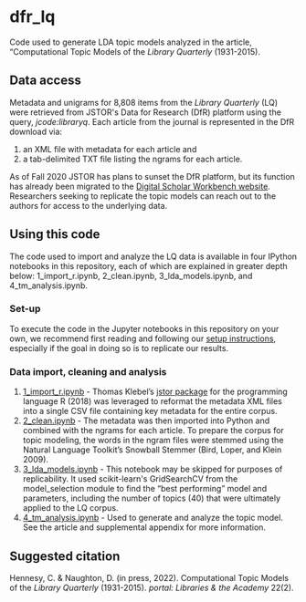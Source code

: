 # dfr_lq

Code used to generate LDA topic models analyzed in the article, “Computational Topic Models of the *Library Quarterly* (1931-2015). 

## Data access
Metadata and unigrams for 8,808 items from the *Library Quarterly* (LQ) were retrieved from JSTOR's Data for Research (DfR) platform using the query, *jcode:libraryq*. Each article from the journal is represented in the DfR download via:
1. an XML file with metadata for each article and 
2. a tab-delimited TXT file listing the ngrams for each article.

As of Fall 2020 JSTOR has plans to sunset the DfR platform, but its function has already been migrated to the [Digital Scholar Workbench website](https://tdm-pilot.org/). Researchers seeking to replicate the topic models can reach out to the authors for access to the underlying data.

## Using this code

The code used to import and analyze the LQ data is available in four IPython notebooks in this repository, each of which are explained in greater depth below: 1_import_r.ipynb, 2_clean.ipynb, 3_lda_models.ipynb, and 4_tm_analysis.ipynb.

### Set-up
To execute the code in the Jupyter notebooks in this repository on your own, we recommend first 
reading and following our [setup instructions](setup.md), especially if the goal in
doing so is to replicate our results.

### Data import, cleaning and analysis
1. [1_import_r.ipynb](https://github.com/chennesy/dfr_lq/blob/master/1_import_r.ipynb) - Thomas Klebel’s [jstor package](https://docs.ropensci.org/jstor/) for the programming language R (2018) was leveraged to reformat the metadata XML files into a single CSV file containing key metadata for the entire corpus. 
2. [2_clean.ipynb](https://github.com/chennesy/dfr_lq/blob/master/2_clean.ipynb) - The metadata was then imported into Python and combined with the ngrams for each article. To prepare the corpus for topic modeling, the words in the ngram files were stemmed using the Natural Language Toolkit’s Snowball Stemmer (Bird, Loper, and Klein 2009). 
3. [3_lda_models.ipynb](https://github.com/chennesy/dfr_lq/blob/master/3_lda_models.ipynb) - This notebook may be skipped for purposes of replicability. It used scikit-learn's GridSearchCV from the model_selection module to find the “best performing” model and parameters, including the number of topics (40) that were ultimately applied to the LQ corpus. 
4. [4_tm_analysis.ipynb](https://github.com/chennesy/dfr_lq/blob/master/4_tm_analysis.ipynb) - Used to generate and analyze the topic model. See the article and supplemental appendix for more information. 

## Suggested citation
Hennesy, C. & Naughton, D. (in press, 2022). Computational Topic Models of the *Library Quarterly* (1931-2015). *portal: Libraries & the Academy* 22(2).

